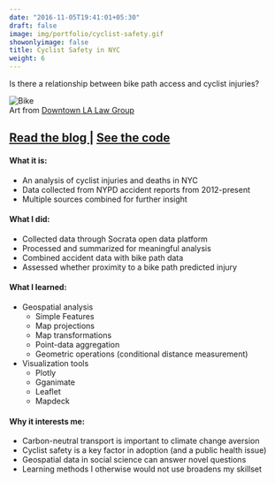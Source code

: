 ```yaml
---
date: "2016-11-05T19:41:01+05:30"
draft: false
image: img/portfolio/cyclist-safety.gif
showonlyimage: false
title: Cyclist Safety in NYC
weight: 6
---
```


Is there a relationship between bike path access and cyclist injuries?
<!--more-->

![Bike][1]  
Art from [Downtown LA Law Group](http://downtownlalaw.com/wp-content/uploads/2012/02/los-angeles-bike-accident-lawyer.gif)

<h2>
    <a href='https://jasonbixonblog.netlify.com/posts/2019-01-24-mapping-cyclist-safety-in-new-york-city/' target='_blank'>
    Read the blog
    </a>
    |
    <a href='https://github.com/jbixon13/Radix-blog/tree/master/_posts/2019-01-24-mapping-cyclist-safety-in-new-york-city' target='_blank'>
    See the code
    </a>
</h2>

#### What it is:  
* An analysis of cyclist injuries and deaths in NYC
* Data collected from NYPD accident reports from 2012-present
* Multiple sources combined for further insight 

#### What I did:  
* Collected data through Socrata open data platform
* Processed and summarized for meaningful analysis 
* Combined accident data with bike path data
* Assessed whether proximity to a bike path predicted injury

#### What I learned:  
* Geospatial analysis
  + Simple Features
  + Map projections
  + Map transformations
  + Point-data aggregation
  + Geometric operations (conditional distance measurement)
* Visualization tools
  + Plotly
  + Gganimate
  + Leaflet
  + Mapdeck

#### Why it interests me:  
* Carbon-neutral transport is important to climate change aversion
* Cyclist safety is a key factor in adoption (and a public health issue)
* Geospatial data in social science can answer novel questions
* Learning methods I otherwise would not use broadens my skillset


[1]: /img/portfolio/cyclist-safety.gif
